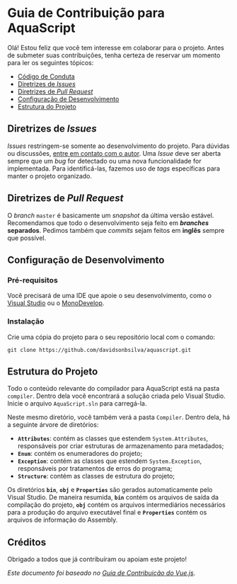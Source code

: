 # Guia de Contribuição para AquaScript

Olá! Estou feliz que você tem interesse em colaborar para o projeto. Antes de submeter suas contribuições, tenha certeza de reservar um momento para ler os seguintes tópicos:

- [Código de Conduta](CODE_OF_CONDUCT.md)
- [Diretrizes de _Issues_](#diretrizes-de-issues)
- [Diretrizes de _Pull Request_](#diretrizes-de-pull-request)
- [Configuração de Desenvolvimento](#configuracao-de-desenvolvimento)
- [Estrutura do Projeto](#estrutura-do-projeto)

## Diretrizes de _Issues_

_Issues_ restringem-se somente ao desenvolvimento do projeto. Para dúvidas ou discussões, [entre em contato com o autor](davidsonbruno@outlook.com). Uma _Issue_ deve ser aberta sempre que um _bug_ for detectado ou uma nova funcionalidade for implementada. Para identificá-las, fazemos uso de _tags_ específicas para manter o projeto organizado.

## Diretrizes de _Pull Request_

O _branch_ `master` é basicamente um _snapshot_ da última versão estável. Recomendamos que todo o desenvolvimento seja feito em **_branches_ separados**. Pedimos também que _commits_ sejam feitos em **inglês** sempre que possível.

## Configuração de Desenvolvimento

### Pré-requisitos

Você precisará de uma IDE que apoie o seu desenvolvimento, como o [Visual Studio](https://www.visualstudio.com/pt-br/downloads/) ou o [MonoDevelop](http://www.monodevelop.com/download/).

### Instalação

Crie uma cópia do projeto para o seu repositório local com o comando:

```
git clone https://github.com/davidsonbsilva/aquascript.git
```

## Estrutura do Projeto

Todo o conteúdo relevante do compilador para AquaScript está na pasta `compiler`. Dentro dela você encontrará a solução criada pelo Visual Studio. Inicie o arquivo `AquaScript.sln` para carregá-la.

Neste mesmo diretório, você também verá a pasta `Compiler`. Dentro dela, há a seguinte árvore de diretórios:

- **`Attributes`**: contém as classes que estendem `System.Attributes`, responsáveis por criar estruturas de armazenamento para metadados;
- **`Enum`**: contém os enumeradores do projeto;
- **`Exception`**: contém as classes que estendem `System.Exception`, responsáveis por tratamentos de erros do programa;
- **`Structure`**: contém as classes de estrutura do projeto;

Os diretórios **`bin`**, **`obj`** e **`Properties`** são gerados automaticamente pelo Visual Studio. De maneira resumida, **`bin`** contém os arquivos de saída da compilação do projeto, **`obj`** contém os arquivos intermediários necessários para a produção do arquivo executável final e **`Properties`** contém os arquivos de informação do Assembly.

## Créditos

Obrigado a todos que já contribuíram ou apoiam este projeto!

_Este documento foi baseado no [Guia de Contribuição do Vue.js](https://github.com/vuejs/vue/blob/dev/.github/CONTRIBUTING.md)_.
